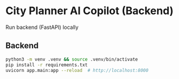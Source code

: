 # City Planner AI Copilot (Backend)
Run backend (FastAPI) locally

## Backend
```bash
python3 -m venv .venv && source .venv/bin/activate
pip install -r requirements.txt
uvicorn app.main:app --reload  # http://localhost:8000
```
